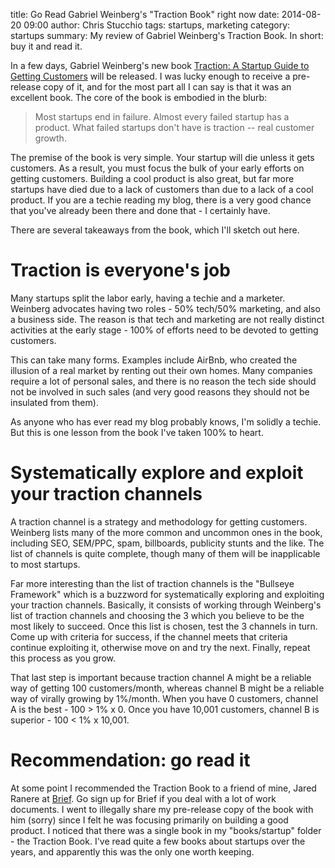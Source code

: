 title: Go Read Gabriel Weinberg's "Traction Book" right now
date: 2014-08-20 09:00
author: Chris Stucchio
tags: startups, marketing
category: startups
summary: My review of Gabriel Weinberg's Traction Book. In short: buy it and read it.

In a few days, Gabriel Weinberg's new book [Traction: A Startup Guide to Getting Customers](http://www.amazon.com/gp/product/0976339609/ref=as_li_tl?ie=UTF8&camp=1789&creative=390957&creativeASIN=0976339609&linkCode=as2&tag=christuc-20&linkId=7VRVMNOJHRGUFU2A) will be released. I was lucky enough to receive a pre-release copy of it, and for the most part all I can say is that it was an excellent book. The core of the book is embodied in the blurb:

> Most startups end in failure.  Almost every failed startup has a product. What failed startups don't have is traction -- real customer growth.

The premise of the book is very simple. Your startup will die unless it gets customers. As a result, you must focus the bulk of your early efforts on getting customers. Building a cool product is also great, but far more startups have died due to a lack of customers than due to a lack of a cool product. If you are a techie reading my blog, there is a very good chance that you've already been there and done that - I certainly have.

There are several takeaways from the book, which I'll sketch out here.

# Traction is everyone's job

Many startups split the labor early, having a techie and a marketer. Weinberg advocates having two roles - 50% tech/50% marketing, and also a business side. The reason is that tech and marketing are not really distinct activities at the early stage - 100% of efforts need to be devoted to getting customers.

This can take many forms. Examples include AirBnb, who created the illusion of a real market by renting out their own homes. Many companies require a lot of personal sales, and there is no reason the tech side should not be involved in such sales (and very good reasons they should not be insulated from them).

As anyone who has ever read my blog probably knows, I'm solidly a techie. But this is one lesson from the book I've taken 100% to heart.

# Systematically explore and exploit your traction channels

A traction channel is a strategy and methodology for getting customers. Weinberg lists many of the more common and uncommon ones in the book, including SEO, SEM/PPC, spam, billboards, publicity stunts and the like. The list of channels is quite complete, though many of them will be inapplicable to most startups.

Far more interesting than the list of traction channels is the "Bullseye Framework" which is a buzzword for systematically exploring and exploiting your traction channels. Basically, it consists of working through Weinberg's list of traction channels and choosing the 3 which you believe to be the most likely to succeed. Once this list is chosen, test the 3 channels in turn. Come up with criteria for success, if the channel meets that criteria continue exploiting it, otherwise move on and try the next. Finally, repeat this process as you grow.

That last step is important because traction channel A might be a reliable way of getting 100 customers/month, whereas channel B might be a reliable way of virally growing by 1%/month. When you have 0 customers, channel A is the best - 100 > 1% x 0. Once you have 10,001 customers, channel B is superior - 100 < 1% x 10,001.

# Recommendation: go read it

At some point I recommended the Traction Book to a friend of mine, Jared Ranere at [Brief](http://www.abriefapp.com/?utm_source=stucchio&utm_medium=webpage&utm_campaign=tractionbookreview). Go sign up for Brief if you deal with a lot of work documents. I went to illegally share my pre-release copy of the book with him (sorry) since I felt he was focusing primarily on building a good product. I noticed that there was a single book in my "books/startup" folder - the Traction Book. I've read quite a few books about startups over the years, and apparently this was the only one worth keeping.
